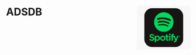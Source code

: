 # ADSDB <a href="https://github.com/evamartin1240/ADSDB"><img src="others/spotify.png" align="right" height="120" /></a>

